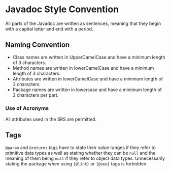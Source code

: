 # Javadoc Style Convention
All parts of the Javadoc are written as sentences, meaning that they begin with a capital letter and end with a period.

## Naming Convention
* Class names are written in UpperCamelCase and have a minimum length of 3 characters.
* Method names are written in lowerCamelCase and have a minimum length of 3 characters.
* Attributes are written in lowerCamelCase and have a minimum length of 3 characters.
* Package names are written in lowercase and have a minimum length of 2 characters per part.

### Use of Acronyms
All attributes used in the SRS are permitted.

## Tags
`@param` and `@returns` tags have to state their value ranges if they refer to primitive data types as well as stating whether they can be `null` and the meaning of them being `null` if they refer to object data types.
Unnecessarily stating the package when using `{@link}` or `{@see}` tags is forbidden.
